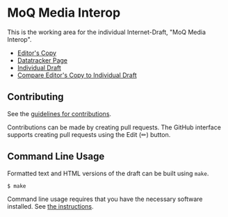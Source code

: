 # MoQ Media Interop

This is the working area for the individual Internet-Draft, "MoQ Media Interop".

* [Editor's Copy](https://afrind.github.io/draft-cenzano-media-interop/#go.draft-cenzano-moq-media-interop.html)
* [Datatracker Page](https://datatracker.ietf.org/doc/draft-cenzano-moq-media-interop)
* [Individual Draft](https://datatracker.ietf.org/doc/html/draft-cenzano-moq-media-interop)
* [Compare Editor's Copy to Individual Draft](https://afrind.github.io/draft-cenzano-media-interop/#go.draft-cenzano-moq-media-interop.diff)


## Contributing

See the
[guidelines for contributions](https://github.com/afrind/draft-cenzano-media-interop/blob/main/CONTRIBUTING.md).

Contributions can be made by creating pull requests.
The GitHub interface supports creating pull requests using the Edit (✏) button.


## Command Line Usage

Formatted text and HTML versions of the draft can be built using `make`.

```sh
$ make
```

Command line usage requires that you have the necessary software installed.  See
[the instructions](https://github.com/martinthomson/i-d-template/blob/main/doc/SETUP.md).

